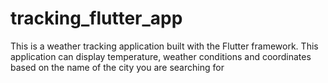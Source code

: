 # tracking_flutter_app
This is a weather tracking application built with the Flutter framework. This application can display temperature, weather conditions and coordinates based on the name of the city you are searching for
